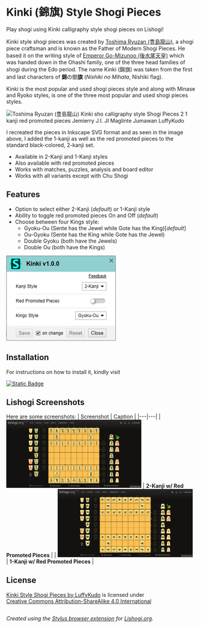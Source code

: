 # Kinki (錦旗) Style Shogi Pieces

Play shogi using Kinki calligraphy style shogi pieces on Lishogi!

Kinki style shogi pieces was created by [Toshima Ryuzan (豊島龍山)](https://ja.wikipedia.org/wiki/%E8%B1%8A%E5%B3%B6%E9%BE%8D%E5%B1%B1), a shogi piece craftsman and is known as the Father of Modern Shogi Pieces. He based it on the writing style of [Emperor Go-Mizunoo
(後水尾天皇)](https://en.wikipedia.org/wiki/Emperor_Go-Mizunoo) which was handed down in the Ohashi family, one of the three head families of shogi during the Edo period. The name Kinki (錦旗) was taken from the first and last characters of **錦**の御**旗** (_Nishiki no Mihata_, Nishiki flag).

Kinki is the most popular and used shogi pieces style and along with Minase and Ryoko styles, is one of the three most popular and used shogi pieces styles.

<img src="https://luffykudo.wordpress.com/wp-content/uploads/2024/08/pieces.png" alt="Toshima Ryuzan (豊島龍山) Kinki sho calligraphy style Shogi Pieces 2 1 kanji red promoted pieces Jemierry J.I. JI Maglinte Jumawan LuffyKudo" width="720"/>

I recreated the pieces in Inkscape SVG format and as seen in the image above, I added the 1-kanji as well as the red promoted pieces to the standard black-colored, 2-kanji set.

- Available in 2-Kanji and 1-Kanji styles
- Also available with red promoted pieces
- Works with matches, puzzles, analysis and board editor
- Works with all variants except with Chu Shogi 

## Features
- Option to select either 2-Kanji (_default_) or 1-Kanji style
- Ability to toggle red promoted pieces On and Off (_default_)
- Choose between four Kings style:
  - Gyoku-Ou (Sente has the Jewel while Gote has the King)[_default_]
  - Ou-Gyoku (Sente has the King while Gote has the Jewel)
  - Double Gyoku (both have the Jewels)
  - Double Ou (both have the Kings)
 
![Kinki 錦旗 shogi pieces Toshima Ryuzan 豊島龍山 stylus option](https://raw.githubusercontent.com/LuffyKudo/Shogi-Themes/main/Kinki/Screenshots/Settings.png)

## Installation

For instructions on how to install it, kindly visit

[![Static Badge](https://img.shields.io/badge/How_to_Install-Kinki_Style_Shogi_Pieces-blue?logo=wordpress)](https://luffykudo.wordpress.com/2024/08/14/kinki-style-shogi-pieces/#installation-instructions)

## Lishogi Screenshots
Here are some screenshots:
| Screenshot | Caption |
|---|---|
| <img src="https://raw.githubusercontent.com/LuffyKudo/Shogi-Themes/main/Kinki/Screenshots/Lishogi%202-Kanji%20Red.png" alt="kinki 錦旗 calligraphy shogi 2-kanji red promoted pieces Lishogi screenshot" width="360"/> | **2-Kanji w/ Red Promoted Pieces** |
| <img src="https://raw.githubusercontent.com/LuffyKudo/Shogi-Themes/main/Kinki/Screenshots/Lishogi%201-Kanji%20Red.png" alt="kinki 錦旗 calligraphy shogi 1-kanji red promoted pieces Lishogi screenshot" width="360"/> | **1-Kanji w/ Red Promoted Pieces** |

## License
<p xmlns:cc="http://creativecommons.org/ns#" ><a href="https://luffykudo.wordpress.com/2024/08/14/kinki-style-shogi-pieces/#installation-instructions">Kinki Style Shogi Pieces by LuffyKudo</a> is licensed under <a href="https://creativecommons.org/licenses/by-sa/4.0/?ref=chooser-v1" target="_blank" rel="license noopener noreferrer" style="display:inline-block;">Creative Commons Attribution-ShareAlike 4.0 International<img style="height:22px!important;margin-left:3px;vertical-align:text-bottom;" src="https://mirrors.creativecommons.org/presskit/icons/cc.svg?ref=chooser-v1" alt=""><img style="height:22px!important;margin-left:3px;vertical-align:text-bottom;" src="https://mirrors.creativecommons.org/presskit/icons/by.svg?ref=chooser-v1" alt=""><img style="height:22px!important;margin-left:3px;vertical-align:text-bottom;" src="https://mirrors.creativecommons.org/presskit/icons/sa.svg?ref=chooser-v1" alt=""></a></p>

## 
*Created using the [Stylus browser extension](https://add0n.com/stylus.html) for [Lishogi.org](https://lishogi.org).*

